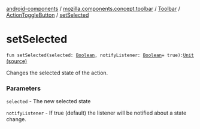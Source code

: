 [android-components](../../../index.md) / [mozilla.components.concept.toolbar](../../index.md) / [Toolbar](../index.md) / [ActionToggleButton](index.md) / [setSelected](./set-selected.md)

# setSelected

`fun setSelected(selected: `[`Boolean`](https://kotlinlang.org/api/latest/jvm/stdlib/kotlin/-boolean/index.html)`, notifyListener: `[`Boolean`](https://kotlinlang.org/api/latest/jvm/stdlib/kotlin/-boolean/index.html)` = true): `[`Unit`](https://kotlinlang.org/api/latest/jvm/stdlib/kotlin/-unit/index.html) [(source)](https://github.com/mozilla-mobile/android-components/blob/master/components/concept/toolbar/src/main/java/mozilla/components/concept/toolbar/Toolbar.kt#L274)

Changes the selected state of the action.

### Parameters

`selected` - The new selected state

`notifyListener` - If true (default) the listener will be notified about a state change.